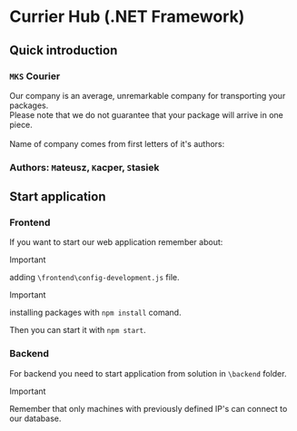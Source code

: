 # Currier Hub (.NET Framework)

## Quick introduction

### `MKS` Courier

Our company is an average, unremarkable company for transporting your packages. \
Please note that we do not guarantee that your package will arrive in one piece. \
\
Name of company comes from first letters of it's authors:

### Authors: `M`ateusz, `K`acper, `S`tasiek

## Start application

### Frontend

If you want to start our web application remember about:

> [!IMPORTANT]
> adding `\frontend\config-development.js` file.

> [!IMPORTANT]
> installing packages with `npm install` comand.

Then you can start it with `npm start`.

### Backend

For backend you need to start application from solution in `\backend` folder.

> [!IMPORTANT]
> Remember that only machines with previously defined IP's can connect to our database.
